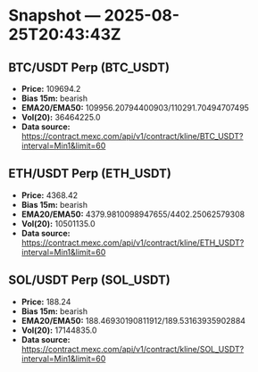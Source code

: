 # Snapshot — 2025-08-25T20:43:43Z

## BTC/USDT Perp (BTC_USDT)
- **Price:** 109694.2
- **Bias 15m:** bearish
- **EMA20/EMA50:** 109956.20794400903/110291.70494707495
- **Vol(20):** 36464225.0
- **Data source:** https://contract.mexc.com/api/v1/contract/kline/BTC_USDT?interval=Min1&limit=60

## ETH/USDT Perp (ETH_USDT)
- **Price:** 4368.42
- **Bias 15m:** bearish
- **EMA20/EMA50:** 4379.9810098947655/4402.25062579308
- **Vol(20):** 10501135.0
- **Data source:** https://contract.mexc.com/api/v1/contract/kline/ETH_USDT?interval=Min1&limit=60

## SOL/USDT Perp (SOL_USDT)
- **Price:** 188.24
- **Bias 15m:** bearish
- **EMA20/EMA50:** 188.46930190811912/189.53163935902884
- **Vol(20):** 17144835.0
- **Data source:** https://contract.mexc.com/api/v1/contract/kline/SOL_USDT?interval=Min1&limit=60
